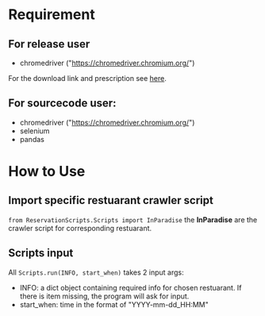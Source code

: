 # Requirement
## For release user 
* chromedriver ("https://chromedriver.chromium.org/")

For the download link and prescription see [here](https://github.com/StanChung624/AutoBooking/releases/tag/beta).
## For sourcecode user:
* chromedriver ("https://chromedriver.chromium.org/")
* selenium
* pandas

# How to Use
## Import specific restuarant crawler script
`from ReservationScripts.Scripts import InParadise` the __InParadise__ are the crawler script for corresponding restuarant.
## Scripts input
All `Scripts.run(INFO, start_when)` takes 2 input args:
* INFO:  a dict object containing required info for chosen restuarant. If there is item missing, the program will ask for input.
* start_when: time in the format of "YYYY-mm-dd_HH:MM"
